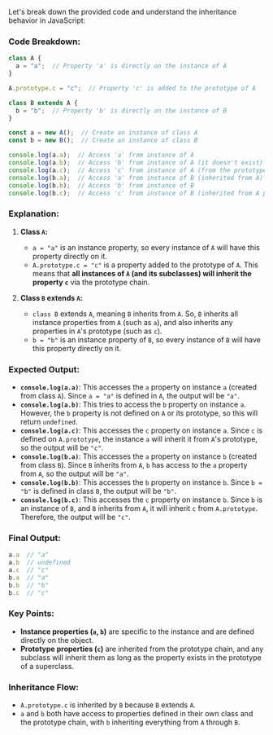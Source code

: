 Let's break down the provided code and understand the inheritance behavior in JavaScript:

### Code Breakdown:

```javascript
class A {
  a = "a";  // Property 'a' is directly on the instance of A
}

A.prototype.c = "c";  // Property 'c' is added to the prototype of A

class B extends A {
  b = "b";  // Property 'b' is directly on the instance of B
}

const a = new A();  // Create an instance of class A
const b = new B();  // Create an instance of class B

console.log(a.a);  // Access 'a' from instance of A
console.log(a.b);  // Access 'b' from instance of A (it doesn't exist)
console.log(a.c);  // Access 'c' from instance of A (from the prototype)
console.log(b.a);  // Access 'a' from instance of B (inherited from A)
console.log(b.b);  // Access 'b' from instance of B
console.log(b.c);  // Access 'c' from instance of B (inherited from A prototype)
```

### **Explanation:**

1. **Class `A`:**
   - `a = "a"` is an instance property, so every instance of `A` will have this property directly on it.
   - `A.prototype.c = "c"` is a property added to the prototype of `A`. This means that **all instances of `A` (and its subclasses) will inherit the property `c`** via the prototype chain.

2. **Class `B` extends `A`:**
   - `class B` extends `A`, meaning `B` inherits from `A`. So, `B` inherits all instance properties from `A` (such as `a`), and also inherits any properties in `A`'s prototype (such as `c`).
   - `b = "b"` is an instance property of `B`, so every instance of `B` will have this property directly on it.

### **Expected Output:**

- **`console.log(a.a)`**: This accesses the `a` property on instance `a` (created from class `A`). Since `a = "a"` is defined in `A`, the output will be `"a"`.
- **`console.log(a.b)`**: This tries to access the `b` property on instance `a`. However, the `b` property is not defined on `A` or its prototype, so this will return `undefined`.
- **`console.log(a.c)`**: This accesses the `c` property on instance `a`. Since `c` is defined on `A.prototype`, the instance `a` will inherit it from `A`'s prototype, so the output will be `"c"`.
- **`console.log(b.a)`**: This accesses the `a` property on instance `b` (created from class `B`). Since `B` inherits from `A`, `b` has access to the `a` property from `A`, so the output will be `"a"`.
- **`console.log(b.b)`**: This accesses the `b` property on instance `b`. Since `b = "b"` is defined in class `B`, the output will be `"b"`.
- **`console.log(b.c)`**: This accesses the `c` property on instance `b`. Since `b` is an instance of `B`, and `B` inherits from `A`, it will inherit `c` from `A.prototype`. Therefore, the output will be `"c"`.

### **Final Output:**

```javascript
a.a  // "a"
a.b  // undefined
a.c  // "c"
b.a  // "a"
b.b  // "b"
b.c  // "c"
```

### **Key Points:**

- **Instance properties (`a`, `b`)** are specific to the instance and are defined directly on the object.
- **Prototype properties (`c`)** are inherited from the prototype chain, and any subclass will inherit them as long as the property exists in the prototype of a superclass.

### Inheritance Flow:
- `A.prototype.c` is inherited by `B` because `B` extends `A`.
- `a` and `b` both have access to properties defined in their own class and the prototype chain, with `b` inheriting everything from `A` through `B`.

